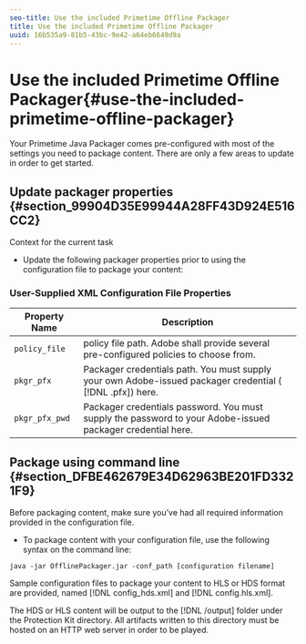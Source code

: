 ```yaml
---
seo-title: Use the included Primetime Offline Packager
title: Use the included Primetime Offline Packager
uuid: 16b535a9-81b5-43bc-9e42-a64eb6649d9a
---
```


# Use the included Primetime Offline Packager{#use-the-included-primetime-offline-packager}

Your Primetime Java Packager comes pre-configured with most of the settings you need to package content. There are only a few areas to update in order to get started.

## Update packager properties {#section_99904D35E99944A28FF43D924E516CC2}

Context for the current task

* Update the following packager properties prior to using the configuration file to package your content:

### User-Supplied XML Configuration File Properties

|  Property Name  | Description  |
|---|---|
|  `policy_file`  |  policy file path. Adobe shall provide several pre-configured policies to choose from.  |
|  `pkgr_pfx`  | Packager credentials path. You must supply your own Adobe-issued packager credential ( [!DNL .pfx]) here.  |
|  `pkgr_pfx_pwd`  | Packager credentials password. You must supply the password to your Adobe-issued packager credential here.  |

## Package using command line {#section_DFBE462679E34D62963BE201FD3321F9}

Before packaging content, make sure you’ve had all required information provided in the configuration file.

* To package content with your configuration file, use the following syntax on the command line:

```
java -jar OfflinePackager.jar -conf_path [configuration filename]
```

Sample configuration files to package your content to HLS or HDS format are provided, named [!DNL config_hds.xml] and [!DNL config.hls.xml].

The HDS or HLS content will be output to the [!DNL /output] folder under the Protection Kit directory. All artifacts written to this directory must be hosted on an HTTP web server in order to be played. 
